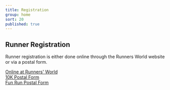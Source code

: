 ```yaml
---
title: Registration
group: home
sort: 20
published: true
---
```




## Runner Registration

Runner registration is either done online through the Runners World website or via a postal form.

<div class="registration-link registration-link-online">
  <a href="http://www.runnersworld.co.uk/abington10k">Online at Runners' World</a>
</div>
<div class="registration-link registration-link-postal">
  <a href="/assets/10k-entry-form-2015.pdf">10K Postal Form</a>
</div>
<div class="registration-link registration-link-postal">
  <a href="/assets/fun-run-entry-form-2015.pdf">Fun Run Postal Form</a>
</div>
